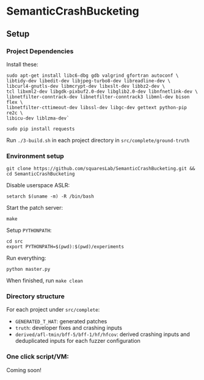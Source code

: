 # SemanticCrashBucketing

## Setup

### Project Dependencies

Install these:

```
sudo apt-get install libc6-dbg gdb valgrind gfortran autoconf \
libtidy-dev libedit-dev libjpeg-turbo8-dev libreadline-dev \
libcurl4-gnutls-dev libmcrypt-dev libxslt-dev libbz2-dev \
tcl libxml2-dev libgdk-pixbuf2.0-dev libglib2.0-dev libnfnetlink-dev \
libnetfilter-conntrack-dev libnetfilter-conntrack3 libmnl-dev bison flex \
libnetfilter-cttimeout-dev libssl-dev libgc-dev gettext python-pip re2c \
libicu-dev liblzma-dev`

sudo pip install requests
```

Run `./3-build.sh` in each project directory in `src/complete/ground-truth`

### Environment setup

```
git clone https://github.com/squaresLab/SemanticCrashBucketing.git && cd SemanticCrashBucketing
```

Disable userspace ASLR:

```
setarch $(uname -m) -R /bin/bash
```

Start the patch server:

```
make
```

Setup `PYTHONPATH`:

```
cd src
export PYTHONPATH=$(pwd):$(pwd)/experiments
```

Run everything:

```
python master.py
```

When finished, run `make clean`

### Directory structure

For each project under `src/complete`:

- `GENERATED_T_HAT`: generated patches
- `truth`: developer fixes and crashing inputs
- `derived/afl-tmin/bff-5/bff-1/hf/hfcov`: derived crashing inputs and deduplicated inputs for each fuzzer configuration


### One click script/VM:

Coming soon!
